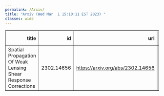 ```yaml
---
permalink: /Arxiv/
title: "Arxiv (Wed Mar  1 15:10:11 EST 2023) "
classes: wide
---
```

<table border="1" class="dataframe">
  <thead>
    <tr style="text-align: right;">
      <th>title</th>
      <th>id</th>
      <th>url</th>
      <th>authors</th>
      <th>Local Authors</th>
    </tr>
  </thead>
  <tbody>
    <tr>
      <td>Spatial Propagation Of Weak Lensing Shear Response Corrections</td>
      <td>2302.14656</td>
      <td><a href="https://arxiv.org/abs/2302.14656" target="_blank">https://arxiv.org/abs/2302.14656</a></td>
      <td>T. D. Kitching, N. Tessore, P. L. Taylor</td>
      <td>Peter Taylor</td>
    </tr>
  </tbody>
</table>
